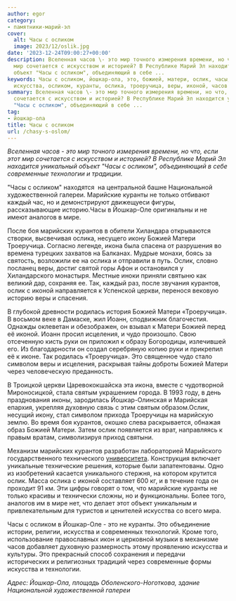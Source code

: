 ```yaml
---
author: egor
category:
- памятники-марий-эл
cover:
  alt: Часы с осликом
  image: 2023/12/oslik.jpg
date: '2023-12-24T09:00:27+00:00'
description: Вселенная часов \- это мир точного измерения времени, но что, если этот
  мир сочетается с искусством и историей? В Республике Марий Эл находится уникальный
  объект "Часы с осликом", объединяющий в себе ...
keywords: Часы с осликом, йошкар-ола, это, божией, матери, ослик, часы, йошкар, курантов,
  искусства, осликом, куранты, ослика, троеручица, веры, иконой, часов
summary: Вселенная часов \- это мир точного измерения времени, но что, если этот мир
  сочетается с искусством и историей? В Республике Марий Эл находится уникальный объект
  "Часы с осликом", объединяющий в себе ...
tag:
- йошкар-ола
title: Часы с осликом
url: /chasy-s-oslom/
---
```


_Вселенная часов \- это мир точного измерения времени, но что, если этот мир сочетается с искусством и историей? В Республике Марий Эл находится уникальный объект "Часы с осликом", объединяющий в себе современные технологии и традиции._

"Часы с осликом" находятся  на центральной башне Национальной художественной галереи. Марийские куранты не только отбивают каждый час, но и демонстрируют движещуеси фигуры, рассказывающие историю.Часы в Йошкар-Оле оригинальны и не имеют аналогов в мире.

После боя марийских курантов в обители Хиландара открываются створки, высвечивая ослика, несущего икону Божией Матери Троеручица. Согласно легенде, икона была спасена от разрушения во времена турецких захватов на Балканах. Мудрые монахи, боясь за святость, возложили ее на ослика и отправили в путь. Ослик, словно посланец веры, достиг святой горы Афон и остановился у Хиландарского монастыря. Местные иноки приняли святыню как великий дар, сохраняя ее. Так, каждый раз, после звучания курантов, ослик с иконой направляется к Успенской церкви, перенося вековую историю веры и спасения.

В глубокой древности родилась история Божией Матери «Троеручица». В восьмом веке в Дамаске, жил Иоанн, сподвижник благочестия. Однажды оклеветан и обезображен, он взывал к Матери Божией перед её иконой. Иоанн просил исцеления, и чудо произошло. Свою отсеченную кисть руки он приложил к образу Богородицы, излечившей его. Из благодарности он создал серебряную копию руки и прикрепил её к иконе. Так родилась «Троеручица». Это священное чудо стало символом веры и исцеления, раскрывая тайны доброты Божией Матери через человеческую преданность.

В Троицкой церкви Царевококшайска эта икона, вместе с чудотворной Мироносицкой, стала святым украшением города. В 1993 году, в день празднования иконы, зародилась Йошкар-Олинская и Марийская епархия, укрепляя духовную связь с этим святым образом.Ослик, несущий икону, стал символом прихода Троеручицы на марийскую землю. Во время боя курантов, окошко слева раскрывается, обнажая образ Божией Матери. Затем ослик появляется из врат, направляясь к правым вратам, символизируя приход святыни.

Механизм марийских курантов разработан лабораторией Марийского государственного технического [университета](/povolzhskij-gosudarstvennyj-tehnologicheskij-universitet-v-joshkar-ole/). Конструкция включает уникальные технические решения, которые были запатентованы. Одно из изобретений касается уникального стержня, на котором крутится ослик. Масса ослика с иконой составляет 600 кг, и в течение года он проходит 91 км. Эти цифры говорят о том, что марийские куранты не только красивы и технически сложны, но и функциональны. Более того, аналогов им в мире нет, что делает этот объект уникальным и привлекательным для туристов и ценителей искусства со всего мира.

Часы с осликом в Йошкар\-Оле \- это не куранты. Это объединение истории, религии, искусства и современных технологий. Кроме того, использование православных икон и церковной музыки в механизме часов добавляет духовную размерность этому проявлению искусства и культуры. Это прекрасный способ сохранения и передачи исторических и религиозных традиций через современные формы искусства и технологии.

_Адрес: Йошкар-Ола, площадь Оболенского-Ноготкова, здание Национальной художественной галереи_
